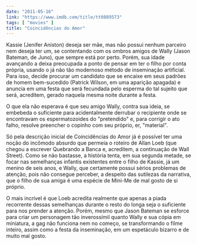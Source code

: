 ```yaml
---
date: "2011-05-16"
link: "https://www.imdb.com/title/tt0889573"
tags: [ "movies" ]
title: "Coincidências do Amor"
---
```

Kassie (Jenifer Aniston) deseja ser mãe, mas não possui nenhum parceiro nem deseja ter um, se contentando com os ombros amigos de Wally (Jason Bateman, de Juno), que sempre está por perto. Porém, sua idade avançando a deixa preocupada a ponto de pensar em ter o filho por conta própria, usando o já não tão modernoso método de inseminação artificial. Para isso, decide procurar um candidato que se encaixe em seus padrões de homem bem-sucedido (Patrick Wilson, em uma aparição apagada) e anuncia em uma festa que será fecundada pelo esperma do tal sujeito que será, acreditem, gerado naquela mesma noite durante a festa.

O que ela não esperava é que seu amigo Wally, contra sua ideia, se embebeda o suficiente para acidentalmente derrubar o recipiente onde se encontravam os espermatozoides do "pretendido" e, para corrigir o ato falho, resolve preencher o copinho com seu próprio, er, "material".

Só pela descrição inicial de Coincidências do Amor já é possível ter uma noção do incômodo absurdo que permeia o roteiro de Allan Loeb (que chegou a escrever Quebrando a Banca e, acreditem, a continuação de Wall Street). Como se não bastasse, a história tenta, em sua segunda metade, se focar nas semelhanças infantis existentes entre o filho de Kassie, já um menino de seis anos, e Wally, que certamente possui sérios problemas de atenção, pois não consegue perceber, a despeito das sutilezas da narrativa, que o filho de sua amiga é uma espécie de Mini-Me de mal gosto de si próprio.

O mais incrível é que Loeb acredita realmente que apenas a piada recorrente dessas semelhanças durante o resto do longa seja o suficiente para nos prender a atenção. Porém, mesmo que Jason Bateman se esforce para criar um personagem tão inverossímil quanto Wally e sua cópia em miniatura, a gag não funciona nem no começo, se transformando o filme inteiro, assim como a festa da inseminação, em um espetáculo bizarro e de muito mal gosto.
